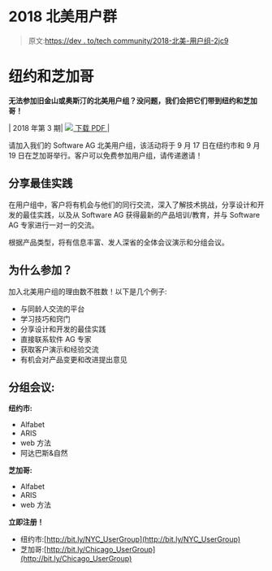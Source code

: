 # 2018 北美用户群

> 原文:[https://dev . to/tech community/2018-北美-用户组-2jc9](https://dev.to/techcommunity/2018-north-america-user-groups-2jc9)

# 纽约和芝加哥

**无法参加旧金山或奥斯汀的北美用户组？没问题，我们会把它们带到纽约和芝加哥！**

| 2018 年第 3 期| [![](../Images/a80ab71273994c8d589f4e03e98b42bb.png) 下载 PDF  ](http://bit.ly/2L76spb) |

请加入我们的 Software AG 北美用户组，该活动将于 9 月 17 日在纽约市和 9 月 19 日在芝加哥举行。客户可以免费参加用户组，请传递邀请！

## 分享最佳实践

在用户组中，客户将有机会与他们的同行交流，深入了解技术挑战，分享设计和开发的最佳实践，以及从 Software AG 获得最新的产品培训/教育，并与 Software AG 专家进行一对一的交流。

根据产品类型，将有信息丰富、发人深省的全体会议演示和分组会议。

## 为什么参加？

加入北美用户组的理由数不胜数！以下是几个例子:

*   与同龄人交流的平台
*   学习技巧和窍门
*   分享设计和开发的最佳实践
*   直接联系软件 AG 专家
*   获取客户演示和经验交流
*   有机会对产品变更和改进提出意见

## 分组会议:

**纽约市:**

*   Alfabet
*   ARIS
*   web 方法
*   阿达巴斯&自然

**芝加哥:**

*   Alfabet
*   ARIS
*   web 方法

**立即注册！**

*   纽约市:[http://bit.ly/NYC_UserGroup](http://bit.ly/NYC_UserGroup)
*   芝加哥:[http://bit.ly/Chicago_UserGroup](http://bit.ly/Chicago_UserGroup)